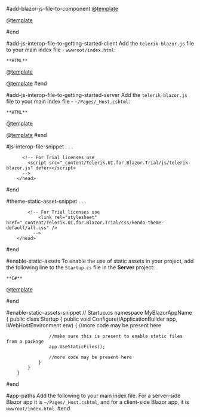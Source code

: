 #add-blazor-js-file-to-component
@[template](/_contentTemplates/common/js-interop-file.md#app-paths)

@[template](/_contentTemplates/common/js-interop-file.md#js-interop-file-snippet)

#end

#add-js-interop-file-to-getting-started-client
 Add the `telerik-blazor.js` file to your main index file - `wwwroot/index.html`:

    **HTML**
    
@[template](/_contentTemplates/common/js-interop-file.md#js-interop-file-snippet)

@[template](/_contentTemplates/common/js-interop-file.md#enable-static-assets)
#end

#add-js-interop-file-to-getting-started-server
 Add the `telerik-blazor.js` file to your main index file - `~/Pages/_Host.cshtml`:

    **HTML**
    
@[template](/_contentTemplates/common/js-interop-file.md#js-interop-file-snippet)

@[template](/_contentTemplates/common/js-interop-file.md#enable-static-assets)
#end

#js-interop-file-snippet
        <head>
          . . .
          <script src="_content/Telerik.UI.for.Blazor/js/telerik-blazor.js" defer></script>
          
          <!-- For Trial licenses use
            <script src="_content/Telerik.UI.for.Blazor.Trial/js/telerik-blazor.js" defer></script>
          -->
        </head>
#end


#theme-static-asset-snippet
        <head>
          . . .
            <link rel="stylesheet" href="_content/Telerik.UI.for.Blazor/css/kendo-theme-default/all.css" />
            
            <!-- For Trial licenses use
                <link rel="stylesheet" href="_content/Telerik.UI.for.Blazor.Trial/css/kendo-theme-default/all.css" />
              -->
        </head>
#end

#enable-static-assets
    To enable the use of static assets in your project, add the following line to the `Startup.cs` file in the **Server** project:


    **C#**
    
@[template](/_contentTemplates/common/js-interop-file.md#enable-static-assets-snippet)

#end

#enable-static-assets-snippet
        // Startup.cs
        namespace MyBlazorAppName
        {
            public class Startup
            {
                public void Configure(IApplicationBuilder app, IWebHostEnvironment env)
                {
                    //more code may be present here
                    
                    //make sure this is present to enable static files from a package
                    app.UseStaticFiles();
                    
                    //more code may be present here
                }
            }
        }
#end



#app-paths
 Add the following to your main index file. For a server-side Blazor app it is `~/Pages/_Host.cshtml`, and for a client-side Blazor app, it is `wwwroot/index.html`.
#end

